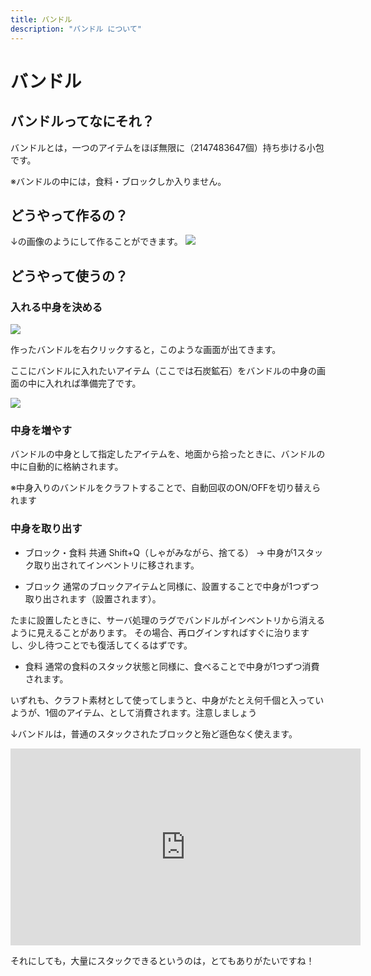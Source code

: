 ```yaml
---
title: バンドル
description: "バンドル について"
---
```


# バンドル
## バンドルってなにそれ？
バンドルとは，一つのアイテムをほぼ無限に（2147483647個）持ち歩ける小包です。

※バンドルの中には，食料・ブロックしか入りません。

## どうやって作るの？
↓の画像のようにして作ることができます。
![](https://cdn.discordapp.com/attachments/528252546423455764/796230275947692092/unknown.png)

## どうやって使うの？
### 入れる中身を決める
![](https://i.imgur.com/Yzj58Y2.png)

作ったバンドルを右クリックすると，このような画面が出てきます。

ここにバンドルに入れたいアイテム（ここでは石炭鉱石）をバンドルの中身の画面の中に入れれば準備完了です。

![](https://i.imgur.com/9fkwYIL.png)

### 中身を増やす
バンドルの中身として指定したアイテムを、地面から拾ったときに、バンドルの中に自動的に格納されます。

※中身入りのバンドルをクラフトすることで、自動回収のON/OFFを切り替えられます

### 中身を取り出す
- ブロック・食料 共通
Shift+Q（しゃがみながら、捨てる） → 中身が1スタック取り出されてインベントリに移されます。

- ブロック
通常のブロックアイテムと同様に、設置することで中身が1つずつ取り出されます（設置されます）。

たまに設置したときに、サーバ処理のラグでバンドルがインベントリから消えるように見えることがあります。
その場合、再ログインすればすぐに治りますし、少し待つことでも復活してくるはずです。

- 食料
通常の食料のスタック状態と同様に、食べることで中身が1つずつ消費されます。

いずれも、クラフト素材として使ってしまうと、中身がたとえ何千個と入っていようが、1個のアイテム、として消費されます。注意しましょう

↓バンドルは，普通のスタックされたブロックと殆ど遜色なく使えます。
<iframe width="560" height="315" src="https://www.youtube-nocookie.com/embed/72xz3PBEQWU?controls=0" title="YouTube video player" frameborder="0" allow="accelerometer; autoplay; clipboard-write; encrypted-media; gyroscope; picture-in-picture" allowfullscreen></iframe>

それにしても，大量にスタックできるというのは，とてもありがたいですね！
